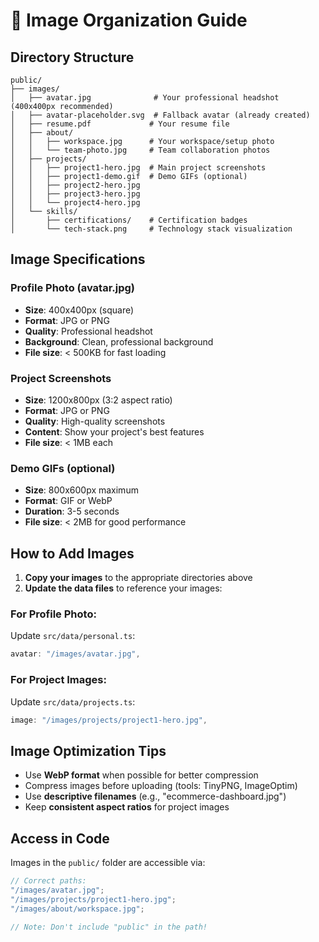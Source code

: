 # 📁 Image Organization Guide

## Directory Structure

```
public/
├── images/
│   ├── avatar.jpg              # Your professional headshot (400x400px recommended)
│   ├── avatar-placeholder.svg  # Fallback avatar (already created)
│   ├── resume.pdf             # Your resume file
│   ├── about/
│   │   ├── workspace.jpg      # Your workspace/setup photo
│   │   └── team-photo.jpg     # Team collaboration photos
│   ├── projects/
│   │   ├── project1-hero.jpg  # Main project screenshots
│   │   ├── project1-demo.gif  # Demo GIFs (optional)
│   │   ├── project2-hero.jpg
│   │   ├── project3-hero.jpg
│   │   └── project4-hero.jpg
│   └── skills/
│       ├── certifications/    # Certification badges
│       └── tech-stack.png     # Technology stack visualization
```

## Image Specifications

### Profile Photo (avatar.jpg)

- **Size**: 400x400px (square)
- **Format**: JPG or PNG
- **Quality**: Professional headshot
- **Background**: Clean, professional background
- **File size**: < 500KB for fast loading

### Project Screenshots

- **Size**: 1200x800px (3:2 aspect ratio)
- **Format**: JPG or PNG
- **Quality**: High-quality screenshots
- **Content**: Show your project's best features
- **File size**: < 1MB each

### Demo GIFs (optional)

- **Size**: 800x600px maximum
- **Format**: GIF or WebP
- **Duration**: 3-5 seconds
- **File size**: < 2MB for good performance

## How to Add Images

1. **Copy your images** to the appropriate directories above
2. **Update the data files** to reference your images:

### For Profile Photo:

Update `src/data/personal.ts`:

```typescript
avatar: "/images/avatar.jpg",
```

### For Project Images:

Update `src/data/projects.ts`:

```typescript
image: "/images/projects/project1-hero.jpg",
```

## Image Optimization Tips

- Use **WebP format** when possible for better compression
- Compress images before uploading (tools: TinyPNG, ImageOptim)
- Use **descriptive filenames** (e.g., "ecommerce-dashboard.jpg")
- Keep **consistent aspect ratios** for project images

## Access in Code

Images in the `public/` folder are accessible via:

```typescript
// Correct paths:
"/images/avatar.jpg";
"/images/projects/project1-hero.jpg";
"/images/about/workspace.jpg";

// Note: Don't include "public" in the path!
```
